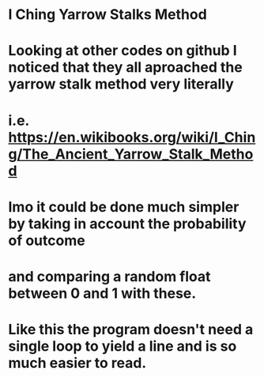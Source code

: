 # I Ching Yarrow Stalks Method
# Looking at other codes on github I noticed that they all aproached the yarrow stalk method very literally
# i.e. https://en.wikibooks.org/wiki/I_Ching/The_Ancient_Yarrow_Stalk_Method
# Imo it could be done much simpler by taking in account the probability of outcome
# and comparing a random float between 0 and 1 with these. 
# Like this the program doesn't need a single loop to yield a line and is so much easier to read.
